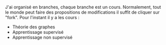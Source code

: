 J'ai organisé en branches, chaque branche est un cours.
Normalement, tout le monde peut faire des propositions de modifications il suffit de cliquer sur "fork".
Pour l'instant il y a les cours :
* Théorie des graphes
* Apprentissage supervisé
* Apprentissage non supervisé
